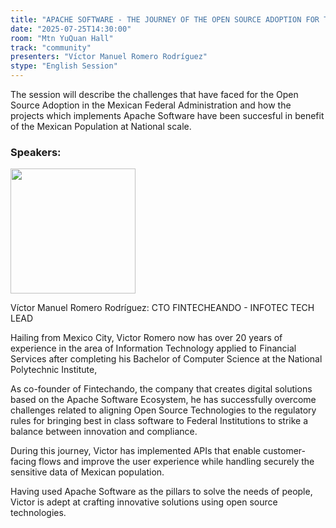 ```yaml
---
title: "APACHE SOFTWARE - THE JOURNEY OF THE OPEN SOURCE ADOPTION FOR THE MEXICAN GOVERNMENT"
date: "2025-07-25T14:30:00"
room: "Mtn YuQuan Hall"
track: "community"
presenters: "Víctor Manuel Romero Rodríguez"
stype: "English Session"
---
```


The session will describe the challenges that have faced for the Open Source Adoption in the Mexican Federal Administration and how the projects which implements Apache Software have been succesful in benefit of the Mexican Population at National scale.

### Speakers:


<img src="https://sessionize.com/image/abff-400o400o1-JtwN2B9o1VxeTfF87sDK3d.jpg" width="200" /><br/>

Víctor Manuel Romero Rodríguez: CTO FINTECHEANDO - INFOTEC TECH LEAD

Hailing from Mexico City, Victor Romero now has over 20 years of experience in the area of ​​Information Technology applied to Financial Services after completing his Bachelor of Computer Science at the National Polytechnic Institute,

As co-founder of Fintechando, the company that creates digital solutions based on the Apache Software Ecosystem, he has successfully overcome challenges related to aligning Open Source Technologies to the regulatory rules for bringing best in class software to Federal Institutions to strike a balance between innovation and compliance.

During this journey, Victor has implemented APIs that enable customer-facing flows and improve the user experience while handling securely the sensitive data of Mexican population.

Having used Apache Software as the pillars to solve the needs of people, Victor is adept at crafting innovative solutions using open source technologies.